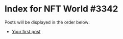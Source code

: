 # Index for NFT World #3342
Posts will be displayed in the order below:

- [Your first post](./001-first.md)


